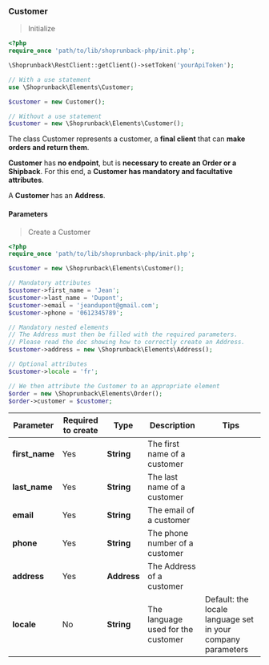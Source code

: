 ### Customer

> Initialize

```php
<?php
require_once 'path/to/lib/shoprunback-php/init.php';

\Shoprunback\RestClient::getClient()->setToken('yourApiToken');

// With a use statement
use \Shoprunback\Elements\Customer;

$customer = new Customer();

// Without a use statement
$customer = new \Shoprunback\Elements\Customer();
```

The class Customer represents a customer, a **final client** that can **make orders and return them**.

**Customer** has **no endpoint**, but is **necessary to create an Order or a Shipback**. For this end, a **Customer has mandatory and facultative attributes**.

A **Customer** has an **Address**.

#### Parameters

> Create a Customer

```php
<?php
require_once 'path/to/lib/shoprunback-php/init.php';

$customer = new \Shoprunback\Elements\Customer();

// Mandatory attributes
$customer->first_name = 'Jean';
$customer->last_name = 'Dupont';
$customer->email = 'jeandupont@gmail.com';
$customer->phone = '0612345789';

// Mandatory nested elements
// The Address must then be filled with the required parameters.
// Please read the doc showing how to correctly create an Address.
$customer->address = new \Shoprunback\Elements\Address();

// Optional attributes
$customer->locale = 'fr';

// We then attribute the Customer to an appropriate element
$order = new \Shoprunback\Elements\Order();
$order->customer = $customer;
```

Parameter | Required to create | Type | Description | Tips
-|-|-|-|-
**first_name** | Yes | **String** | The first name of a customer
**last_name** | Yes | **String** | The last name of a customer
**email** | Yes | **String** | The email of a customer
**phone** | Yes | **String** | The phone number of a customer
**address** | Yes | **Address** | The Address of a customer
**locale** | No | **String** | The language used for the customer | Default: the locale language set in your company parameters
